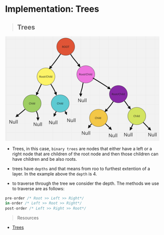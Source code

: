 # **Implementation: Trees**

> ## Trees

![Trees](/images/trees.png)

- Trees, in this case, `binary trees` are nodes that either have a left or a right node that are children of the root node and then those children can have children and be also roots. 

- trees have `depths` and that means from roo to furthest extention of a layer. In the example above the `depth` is 4.

- to traverse through the tree we consider the depth. The methods we use to traverse are as follows:

```javascript
pre-order /* Root >> Left >> Right*/
in-order /* Left >> Root >> Right*/
post-order /* Left >> Right >> Root*/
```

> Resources

- [Trees](https://codefellows.github.io/common_curriculum/data_structures_and_algorithms/Code_401/class-15/resources/Trees.html)
